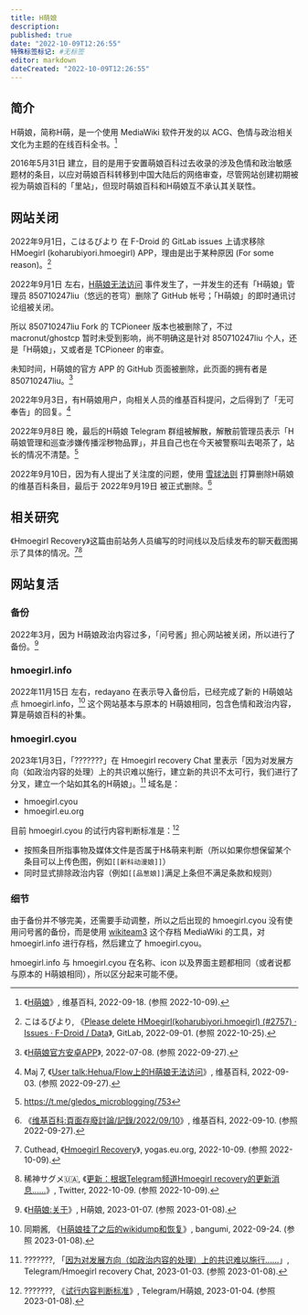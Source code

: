 ```yaml
---
title: H萌娘
description:
published: true
date: "2022-10-09T12:26:55"
特殊标签标记: #无标签
editor: markdown
dateCreated: "2022-10-09T12:26:55"
---
```


## 简介

H萌娘，简称H萌，是一个使用 MediaWiki 软件开发的以 ACG、色情与政治相关文化为主题的在线百科全书。[^wiki]

[^wiki]: 《[H萌娘](https://web.archive.org/web/20220918055008/https://zh.wikipedia.org/wiki/H萌娘)》, 维基百科, 2022-09-18. (参照 2022-10-09).

2016年5月31日 建立，目的是用于安置萌娘百科过去收录的涉及色情和政治敏感题材的条目，以应对萌娘百科转移到中国大陆后的网络审查，尽管网站创建初期被视为萌娘百科的「里站」，但现时萌娘百科和H萌娘互不承认其关联性。

## 网站关闭

2022年9月1日，こはるびより 在 F-Droid 的 GitLab issues 上请求移除 HMoegirl (koharubiyori.hmoegirl) APP，理由是出于某种原因 (For some reason)。[^2757]

[^2757]: こはるびより, 《[Please delete HMoegirl(koharubiyori.hmoegirl) (#2757) · Issues · F-Droid / Data](https://web.archive.org/web/20221024012615/https://gitlab.com/fdroid/fdroiddata/-/issues/2757)》, GitLab, 2022-09-01. (参照 2022-10-25).

2022年9月1日 左右，[H萌娘无法访问][] 事件发生了，一并发生的还有「H萌娘」管理员 850710247liu（悠远的苍穹）删除了 GitHub 帐号；「H萌娘」的即时通讯讨论组被关闭。

[H萌娘无法访问]: /website/萌娘百科.md#相关网站H萌娘无法访问

所以 850710247liu Fork 的 TCPioneer 版本也被删除了，不过 macronut/ghostcp 暂时未受到影响，尚不明确这是针对 850710247liu 个人，还是「H萌娘」，又或者是 TCPioneer 的审查。

未知时间，H萌娘的官方 APP 的 GitHub 页面被删除，此页面的拥有者是 850710247liu。[^hmad]

[^hmad]: 《[H萌娘官方安卓APP](https://web.archive.org/web/20220708222143/https://850710247liu.github.io/HMoegirlAppDistribution/)》, 2022-07-08. (参照 2022-09-27).

2022年9月3日，有H萌娘用户，向相关人员的维基百科提问，之后得到了「无可奉告」的回复。[^mukvgj02]

[^mukvgj02]: Maj 7, 《[User talk:Hehua/Flow上的H萌娘无法访问](https://web.archive.org/web/20220904143609/https:/zh.wikipedia.org/wiki/Topic:X2ga1n1wmukvgj02)》, 维基百科, 2022-09-03. (参照 2022-09-27).

2022年9月8日 晚，最后的H萌娘 Telegram 群组被解散，解散前管理员表示「H萌娘管理和巡查涉嫌传播淫秽物品罪」，并且自己也在今天被警察叫去喝茶了，站长的情况不清楚。[^tgm]

[^tgm]: <https://t.me/gledos_microblogging/753>

2022年9月10日，因为有人提出了关注度的问题，使用 [雪球法则][] 打算删除H萌娘的维基百科条目，最后于 2022年9月19日 被正式删除。[^wikich]

[雪球法则]: https://zh.wikipedia.org/wiki/Wikipedia:雪球法则

[^wikich]: 《[维基百科:頁面存廢討論/記錄/2022/09/10](https://web.archive.org/web/20220926125127/https://zh.wikipedia.org/wiki/Wikipedia:頁面存廢討論/記錄/2022/09/10#H萌娘)》, 维基百科, 2022-09-10. (参照 2022-09-27).

## 相关研究

《Hmoegirl Recovery》这篇由前站务人员编写的时间线以及后续发布的聊天截图揭示了具体的情况。[^yDKV0][^46112]

[^yDKV0]: Cuthead, 《[Hmoegirl Recovery](https://archive.ph/yDKV0 "https://yogas.eu.org/views/hmoegirl_recovery.html")》, yogas.eu.org, 2022-10-09. (参照 2022-10-09).

[^46112]: 稀神サグメ🇺🇦, 《[更新：根据Telegram频道Hmoegirl recovery的更新消息……](https://web.archive.org/web/20221009040408/https://twitter.com/kishinsagi/status/1578801838022746112)》, Twitter, 2022-10-09. (参照 2022-10-09).

## 网站复活

### 备份

2022年3月，因为 H萌娘政治内容过多，「问号酱」担心网站被关闭，所以进行了备份。[^hmoe_a]

[^hmoe_a]: 《[H萌娘:关于](https://web.archive.org/web/20230107101206/https://hmoegirl.eu.org/H萌娘:关于)》, H萌娘, 2023-01-07. (参照 2023-01-08).

### hmoegirl.info

2022年11月15日 左右，redayano 在表示导入备份后，已经完成了新的 H萌娘站点 hmoegirl.info，[^373261] 这个网站基本与原本的 H萌娘相同，包含色情和政治内容，算是萌娘百科的补集。

[^373261]: 同期酱, 《[H萌娘挂了之后的wikidump和恢复](https://web.archive.org/web/20221228061707/https://bangumi.tv/group/topic/373261)》, bangumi, 2022-09-24. (参照 2023-01-08).

### hmoegirl.cyou

2023年1月3日，「???????」在 Hmoegirl recovery Chat 里表示「因为对发展方向（如政治内容的处理）上的共识难以施行，建立新的共识不太可行，我们进行了分叉，建立一个站如其名的H萌娘」。[^hmoegl_195] 域名是：

[^hmoegl_195]: ???????, 「[因为对发展方向（如政治内容的处理）上的共识难以施行……](https://web.archive.org/web/20230108042422/https://t.me/hmoegirllegacy/195?embed=1&mode=tme)」, Telegram/Hmoegirl recovery Chat, 2023-01-03. (参照 2023-01-08).

+   hmoegirl.cyou
+   hmoegirl.eu.org

目前 hmoegirl.cyou 的试行内容判断标准是：[^nhmoegl_182]

[^nhmoegl_182]: ???????, 《[试行内容判断标准](https://web.archive.org/web/20230108044509/https://t.me/newhmoegirl/182?embed=1&mode=tme)》, Telegram/H萌娘, 2023-01-04. (参照 2023-01-08).

+   按照条目所指事物及媒体文件是否属于H&萌来判断（所以如果你想保留某个条目可以上传色图，例如`[[新科动漫娘]]`）
+   同时显式排除政治内容（例如`[[品葱娘]]`满足上条但不满足条款和规则）

### 细节

由于备份并不够完美，还需要手动调整，所以之后出现的 hmoegirl.cyou 没有使用问号酱的备份，而是使用 [wikiteam3][] 这个存档 MediaWiki 的工具，对 hmoegirl.info 进行存档，然后建立了 hmoegirl.cyou。

[wikiteam3]: https://github.com/elsiehupp/wikiteam3

hmoegirl.info 与 hmoegirl.cyou 在名称、icon 以及界面主题都相同（或者说都与原本的 H萌娘相同），所以区分起来可能不便。
